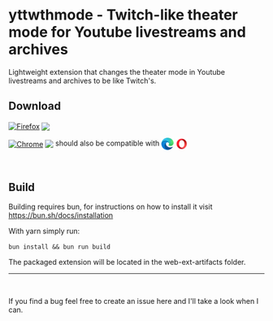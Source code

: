 # yttwthmode - Twitch-like theater mode for Youtube livestreams and archives

Lightweight extension that changes the theater mode in Youtube livestreams and archives to be like Twitch's.

## Download

[link-firefox]: https://addons.mozilla.org/en-US/firefox/addon/yttwthmode/ 'Download from Mozilla Add-ons'   
[link-chrome]: https://chrome.google.com/webstore/detail/yttwthmode/ahnanfplkklemnpbjcgheicpcnodmjji 'Download from the Chrome Web Store'   

[<img src="https://raw.githubusercontent.com/alrra/browser-logos/90fdf03c/src/firefox/firefox.svg" width="48" alt="Firefox" valign="middle">][link-firefox] [<img valign="middle" src="https://img.shields.io/amo/v/yttwthmode.svg?label=%20">][link-firefox]

[<img src="https://raw.githubusercontent.com/alrra/browser-logos/90fdf03c/src/chrome/chrome.svg" width="48" alt="Chrome" valign="middle">][link-chrome] [<img valign="middle" src="https://img.shields.io/chrome-web-store/v/ahnanfplkklemnpbjcgheicpcnodmjji.svg?label=%20">][link-chrome] should also be compatible with [<img src="https://raw.githubusercontent.com/alrra/browser-logos/90fdf03c/src/edge/edge.svg" width="24" alt="Edge" valign="middle">][link-chrome] [<img src="https://raw.githubusercontent.com/alrra/browser-logos/90fdf03c/src/opera/opera.svg" width="24" alt="Opera" valign="middle">][link-chrome]

&nbsp;

## Build

Building requires bun, for instructions on how to install it visit https://bun.sh/docs/installation

With yarn simply run:
```
bun install && bun run build
```

The packaged extension will be located in the web-ext-artifacts folder.

--- 

&nbsp;

If you find a bug feel free to create an issue here and I'll take a look when I can.
